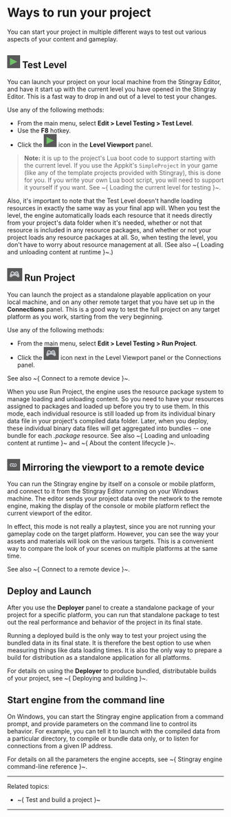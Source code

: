 # Ways to run your project

You can start your project in multiple different ways to test out various aspects of your content and gameplay.

## ![Play](../images/icon_test_level.png) Test Level

You can launch your project on your local machine from the Stingray Editor, and have it start up with the current level you have opened in the Stingray Editor. This is a fast way to drop in and out of a level to test your changes.

Use any of the following methods:

-	From the main menu, select **Edit > Level Testing > Test Level**.
-	Use the **F8** hotkey.
-	Click the ![Play](../images/icon_test_level.png) icon in the **Level Viewport** panel.

> **Note:** it is up to the project's Lua boot code to support starting with the current level. If you use the Appkit's `SimpleProject` in your game (like any of the template projects provided with Stingray), this is done for you. If you write your own Lua boot script, you will need to support it yourself if you want. See ~{ Loading the current level for testing }~.

Also, it's important to note that the Test Level doesn't handle loading resources in exactly the same way as your final app will. When you test the level, the engine automatically loads each resource that it needs directly from your project's data folder when it's needed, whether or not that resource is included in any resource packages, and whether or not your project loads any resource packages at all. So, when testing the level, you don't have to worry about resource management at all. (See also ~{ Loading and unloading content at runtime }~.)

## ![Run](../images/icon_run_project.png) Run Project

You can launch the project as a standalone playable application on your local machine, and on any other remote target that you have set up in the **Connections** panel. This is a good way to test the full project on any target platform as you work, starting from the very beginning.

Use any of the following methods:

-	From the main menu, select **Edit > Level Testing > Run Project**.
-	Click the ![Run](../images/icon_run_project.png) icon next in the Level Viewport panel or the Connections panel.

See also ~{ Connect to a remote device }~.

When you use Run Project, the engine uses the resource package system to manage loading and unloading content. So you need to have your resources assigned to packages and loaded up before you try to use them. In this mode, each individual resource is still loaded up from its individual binary data file in your project's compiled data folder. Later, when you deploy, these individual binary data files will get aggregated into bundles -- one bundle for each *.package* resource. See also ~{ Loading and unloading content at runtime }~ and ~{ About the content lifecycle }~.

## ![Link](../images/icon_linkConsole.png) Mirroring the viewport to a remote device

You can run the Stingray engine by itself on a console or mobile platform, and connect to it from the Stingray Editor running on your Windows machine. The editor sends your project data over the network to the remote engine, making the display of the console or mobile platform reflect the current viewport of the editor.

In effect, this mode is not really a playtest, since you are not running your gameplay code on the target platform. However, you can see the way your assets and materials will look on the various targets. This is a convenient way to compare the look of your scenes on multiple platforms at the same time.

See also ~{ Connect to a remote device }~.

## Deploy and Launch

After you use the **Deployer** panel to create a standalone package of your project for a specific platform, you can run that standalone package to test out the real performance and behavior of the project in its final state.

Running a deployed build is the only way to test your project using the bundled data in its final state. It is therefore the best option to use when measuring things  like data loading times. It is also the only way to prepare a build for distribution as a standalone application for all platforms.

For details on using the **Deployer** to produce bundled, distributable builds of your project, see ~{ Deploying and building }~.

## Start engine from the command line

On Windows, you can start the Stingray engine application from a command prompt, and provide parameters on the command line to control its behavior. For example, you can tell it to launch with the compiled data from a particular directory, to compile or bundle data only, or to listen for connections from a given IP address.

For details on all the parameters the engine accepts, see ~{ Stingray engine command-line reference }~.

---
Related topics:
-	~{ Test and build a project }~
---

